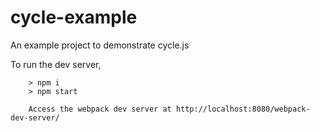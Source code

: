 # cycle-example
An example project to demonstrate cycle.js

To run the dev server,

```
    > npm i
    > npm start

    Access the webpack dev server at http://localhost:8080/webpack-dev-server/

```
